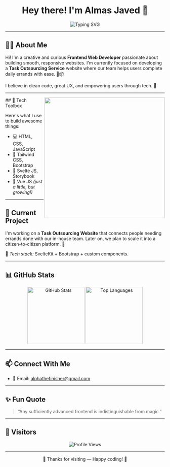 
<h1 align="center">Hey there! I'm Almas Javed 🚀</h1>

<p align="center">
  <img src="https://readme-typing-svg.demolab.com?font=Fira+Code&size=24&duration=3000&pause=1000&color=00F7FF&center=true&vCenter=true&width=435&lines=Frontend+Web+Developer;Tailwind+%2F+Bootstrap+Specialist;Lover+of+Clean+UI+%26+Svelte+JS" alt="Typing SVG" />
</p>

---

## 👨‍💻 About Me

Hi! I'm a creative and curious **Frontend Web Developer** passionate about building smooth, responsive websites. I'm currently focused on developing a **Task Outsourcing Service** website where our team helps users complete daily errands with ease. 🛒📦

I believe in clean code, great UX, and empowering users through tech. 🚀

---
<img align="right" width="380" src="https://mir-s3-cdn-cf.behance.net/project_modules/disp/601014116770475.6068beff4640a.gif"/>
## 🧰 Tech Toolbox

Here's what I use to build awesome things:
- 💻 HTML, CSS, JavaScript  
- 🎨 Tailwind CSS, Bootstrap  
- 🧠 Svelte JS, Storybook  
- 🌱 Vue JS *(just a little, but growing!)*
---

## 🌟 Current Project

I'm working on a **Task Outsourcing Website** that connects people needing errands done with our in-house team. Later on, we plan to scale it into a citizen-to-citizen platform. 🤝

📌 *Tech stack:* SvelteKit + Bootstrap + custom components.

---

## 📊 GitHub Stats

<p align="center">
  <img src="https://github-readme-stats.vercel.app/api?username=AlphaWorkTask&show_icons=true&theme=tokyonight" alt="GitHub Stats" height="180"/>
  <img src="https://github-readme-stats.vercel.app/api/top-langs/?username=AlphaWorkTask&layout=compact&theme=tokyonight" alt="Top Languages" height="180"/>
</p>

---

## 📫 Connect With Me

- 📧 Email: alphathefinisher@gmail.com

---

## ✨ Fun Quote

> “Any sufficiently advanced frontend is indistinguishable from magic.”

---

## 👀 Visitors

<p align="center">
  <img src="https://komarev.com/ghpvc/?username=AlphaWorkTask&style=flat-square&color=blue" alt="Profile Views" />
</p>

---

<p align="center">🧡 Thanks for visiting — Happy coding! 🚀</p>

